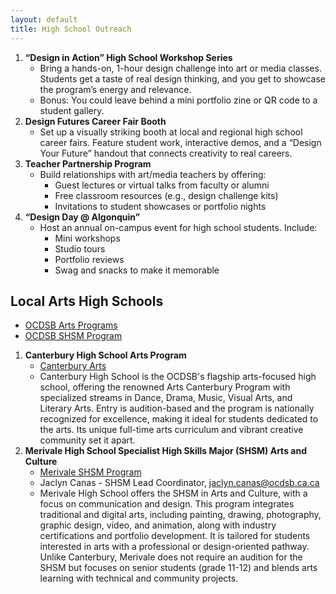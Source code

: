 ```yaml
---
layout: default
title: High School Outreach
---
```


1. **“Design in Action” High School Workshop Series**
    -   Bring a hands-on, 1-hour design challenge into art or media classes. Students get a taste of real design thinking, and you get to showcase the program’s energy and relevance.
    -   Bonus: You could leave behind a mini portfolio zine or QR code to a student gallery.
2.  **Design Futures Career Fair Booth**
    -   Set up a visually striking booth at local and regional high school career fairs. Feature student work, interactive demos, and a “Design Your Future” handout that connects creativity to real careers.
3.  **Teacher Partnership Program**
    -   Build relationships with art/media teachers by offering:
        -   Guest lectures or virtual talks from faculty or alumni
        -   Free classroom resources (e.g., design challenge kits)
        -   Invitations to student showcases or portfolio nights 
4.  **“Design Day @ Algonquin”**
    -   Host an annual on-campus event for high school students. Include:
        -   Mini workshops
        -   Studio tours
        -   Portfolio reviews
        -   Swag and snacks to make it memorable
    
## Local Arts High Schools

-   [OCDSB Arts Programs](https://www.ocdsb.ca/programs-learning/secondary/programs/arts)
-   [OCDSB SHSM Program](https://www.ocdsb.ca/programs-learning/secondary/specialist-high-skills-major/arts-and-culture)

1.  **Canterbury High School Arts Program**
    -   [Canterbury Arts](https://canterburyhs.ocdsb.ca/academics-landing/arts-canterbury)
    -   Canterbury High School is the OCDSB's flagship arts-focused high school, offering the renowned Arts Canterbury Program with specialized streams in Dance, Drama, Music, Visual Arts, and Literary Arts. Entry is audition-based and the program is nationally recognized for excellence, making it ideal for students dedicated to the arts. Its unique full-time arts curriculum and vibrant creative community set it apart.
2.  **Merivale High School Specialist High Skills Major (SHSM) Arts and Culture**
    -   [Merivale SHSM Program](https://sites.google.com/ocdsb.ca/merivale-finearts/specialist-high-skills-major)
    -   Jaclyn Canas - SHSM Lead Coordinator, [jaclyn.canas@ocdsb.ca.ca](mailto:jaclyn.canas@ocdsb.ca.ca)
    -   Merivale High School offers the SHSM in Arts and Culture, with a focus on communication and design. This program integrates traditional and digital arts, including painting, drawing, photography, graphic design, video, and animation, along with industry certifications and portfolio development. It is tailored for students interested in arts with a professional or design-oriented pathway. Unlike Canterbury, Merivale does not require an audition for the SHSM but focuses on senior students (grade 11-12) and blends arts learning with technical and community projects.